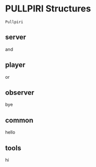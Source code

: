 <!--
SPDX-FileCopyrightText: Copyright 2024 LG Electronics Inc.

SPDX-License-Identifier: Apache-2.0
-->

# PULLPIRI Structures

`Pullpiri`

## server

and

## player

or

## observer

bye

## common

hello

## tools

hi
